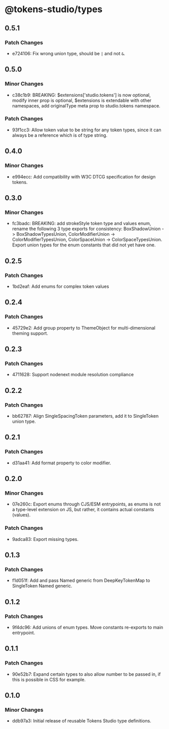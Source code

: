 # @tokens-studio/types

## 0.5.1

### Patch Changes

- e724106: Fix wrong union type, should be `|` and not `&`.

## 0.5.0

### Minor Changes

- c38c1b9: BREAKING: $extensions['studio.tokens'] is now optional, modify inner prop is optional, $extensions is extendable with other namespaces, add originalType meta prop to studio.tokens namespace.

### Patch Changes

- 93f1cc3: Allow token value to be string for any token types, since it can always be a reference which is of type string.

## 0.4.0

### Minor Changes

- e994ecc: Add compatibility with W3C DTCG specification for design tokens.

## 0.3.0

### Minor Changes

- fc3badc: BREAKING: add strokeStyle token type and values enum, rename the following 3 type exports for consistency: BoxShadowUnion -> BoxShadowTypesUnion, ColorModifierUnion -> ColorModifierTypesUnion, ColorSpaceUnion -> ColorSpaceTypesUnion. Export union types for the enum constants that did not yet have one.

## 0.2.5

### Patch Changes

- 1bd2eaf: Add enums for complex token values

## 0.2.4

### Patch Changes

- 45729e2: Add group property to ThemeObject for multi-dimensional theming support.

## 0.2.3

### Patch Changes

- 4711628: Support nodenext module resolution compliance

## 0.2.2

### Patch Changes

- bb62787: Align SingleSpacingToken parameters, add it to SingleToken union type.

## 0.2.1

### Patch Changes

- d31aa41: Add format property to color modifier.

## 0.2.0

### Minor Changes

- 07e260c: Export enums through CJS/ESM entrypoints, as enums is not a type-level extension on JS, but rather, it contains actual constants (values).

### Patch Changes

- 9adca83: Export missing types.

## 0.1.3

### Patch Changes

- f1d051f: Add and pass Named generic from DeepKeyTokenMap to SingleToken Named generic.

## 0.1.2

### Patch Changes

- 9f4dc96: Add unions of enum types. Move constants re-exports to main entrypoint.

## 0.1.1

### Patch Changes

- 90e52b7: Expand certain types to also allow number to be passed in, if this is possible in CSS for example.

## 0.1.0

### Minor Changes

- ddb97a3: Initial release of reusable Tokens Studio type definitions.
